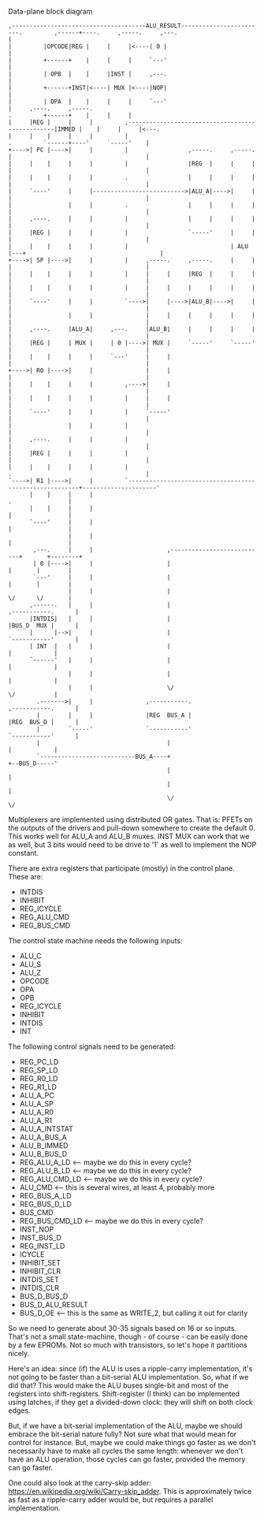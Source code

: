 Data-plane block diagram


```
,--------------------------------------ALU_RESULT------------------------.         ,------+----.     ,-----.     ,---.
|                                                                        |         |OPCODE|REG |     |     |<----| 0 |
|                                                                        |         +------+    |     |     |     `---'
|                                                                        |         | OPB  |    |     |INST |     ,---.
|                                                                        |         +------+INST|<----| MUX |<----|NOP|
|                                                                        |         | OPA  |    |     |     |     `---'
|     ,----.     ,-----.                                                 .         +------+    |     |     |
|     |REG |     |     |         ,-------------------------------------------------|IMMED |    |     |     |<---.
|     |    |     |     |         |                                       .         `------+----'     `-----'    |
+---->| PC |---->|     |         |                 ,-----.     ,-----.   |                                      |
|     |    |     |     |         |                 |REG  |     |     |   |                                      |
|     |    |     |     |         .                 |     |     |     |   |                                      |
|     `----'     |     |-------------------------->|ALU_A|---->|     |   |                                      |
|                |     |         .                 |     |     |     |   |                                      |
|     ,----.     |     |         |                 |     |     |     |   |                                      |
|     |REG |     |     |         |                 `-----'     |     |   |                                      |
|     |    |     |     |         |                             | ALU |---+                                      |
+---->| SP |---->|     |         |     ,-----.     ,-----.     |     |   |                                      |
|     |    |     |     |         |     |     |     |REG  |     |     |   |                                      |
|     |    |     |     |         |     |     |     |     |     |     |   |                                      |
|     `----'     |     |         `---->|     |---->|ALU_B|---->|     |   |                                      |
|                |     |               |     |     |     |     |     |   |                                      |
|     ,----.     |ALU_A|     ,---.     |ALU_B|     |     |     |     |   |                                      |
|     |REG |     | MUX |     | 0 |---->| MUX |     `-----'     `-----'   |                                      |
|     |    |     |     |     `---'     |     |                           |                                      |
+---->| R0 |---->|     |               |     |                           |                                      |
|     |    |     |     |         ,---->|     |                           |                                      |
|     |    |     |     |         |     |     |                           |                                      |
|     `----'     |     |         |     `-----'                           |                                      |
|                |     |         |                                       |                                      |
|     ,----.     |     |         |                                       |                                      |
|     |REG |     |     |         |                                       |                                      |
|     |    |     |     |         |                                       .                                      |
`---->| R1 |---->|     |         `--------------------------------------------------------+---------------------'
      |    |     |     |                                                 .                |
      |    |     |     |                                                 |                |
      `----'     |     |                                                 |                |
                 |     |                                                 |                |
       ,---.     |     |                     ,---------------------------+       +--------+
       | 0 |---->|     |                     |                           |       |        |
       `---'     |     |                     |                           |       |        |
                 |     |                     |                           \/      \/       |
      ,------.   |     |                     |                         ,-----------.      |
      |INTDIS|   |     |                     |                         |BUS_D  MUX |      |
      |      |-->|     |                     |                         `-----------'      |
      | INT  |   |     |                     |                               |            |
      `------'   |     |                     |                               |            |
                 |     |                     |                               |            |
                 |     |                     \/                              \/           |
        .------->|     |               ,-----------.                   ,-----------.      |
        |        |     |               |REG  BUS_A |                   |REG  BUS_D |      |
        |        `-----'               `-----------'                   `-----------'      |
        |                                    |                               |            |
        `---------------------------BUS_A----+                               +--BUS_D-----'
                                             |                               |
                                             |                               |
                                             \/                              \/
```

Multiplexers are implemented using distributed OR gates. That is: PFETs on the outputs of the drivers and pull-down somewhere to create the default 0. This works well for ALU_A and ALU_B muxes. INST MUX can work that we as well, but 3 bits would need to be drive to '1' as well to implement the NOP constant.

There are extra registers that participate (mostly) in the control plane. These are:

- INTDIS
- INHIBIT
- REG_ICYCLE
- REG_ALU_CMD
- REG_BUS_CMD

The control state machine needs the following inputs:
- ALU_C
- ALU_S
- ALU_Z
- OPCODE
- OPA
- OPB
- REG_ICYCLE
- INHIBIT
- INTDIS
- INT

The following control signals need to be generated:

- REG_PC_LD
- REG_SP_LD
- REG_R0_LD
- REG_R1_LD
- ALU_A_PC
- ALU_A_SP
- ALU_A_R0
- ALU_A_R1
- ALU_A_INTSTAT
- ALU_A_BUS_A
- ALU_B_IMMED
- ALU_B_BUS_D
- REG_ALU_A_LD   <-- maybe we do this in every cycle?
- REG_ALU_B_LD   <-- maybe we do this in every cycle?
- REG_ALU_CMD_LD <-- maybe we do this in every cycle?
- ALU_CMD        <-- this is several wires, at least 4, probably more
- REG_BUS_A_LD
- REG_BUS_D_LD
- BUS_CMD
- REG_BUS_CMD_LD <-- maybe we do this in every cycle?
- INST_NOP
- INST_BUS_D
- REG_INST_LD
- ICYCLE
- INHIBIT_SET
- INHIBIT_CLR
- INTDIS_SET
- INTDIS_CLR
- BUS_D_BUS_D
- BUS_D_ALU_RESULT
- BUS_D_OE       <-- this is the same as WRITE_2, but calling it out for clarity


So we need to generate about 30-35 signals based on 16 or so inputs. That's not a small state-machine, though - of course - can be easily done by a few EPROMs. Not so much with transistors, so let's hope it partitions nicely.

Here's an idea: since (if) the ALU is uses a ripple-carry implementation, it's not going to be faster than a bit-serial ALU implementation. So, what if we did that? This would make the ALU buses single-bit and most of the registers into shift-registers. Shift-register (I think) can be implemented using latches, if they get a divided-down clock: they will shift on both clock edges.

But, if we have a bit-serial implementation of the ALU, maybe we should embrace the bit-serial nature fully? Not sure what that would mean for control for instance. But, maybe we could make things go faster as we don't necessarily have to make all cycles the same length: whenever we don't have an ALU operation, those cycles can go faster, provided the memory can go faster.

One could also look at the carry-skip adder: https://en.wikipedia.org/wiki/Carry-skip_adder. This is approximately twice as fast as a ripple-carry adder would be, but requires a parallel implementation.